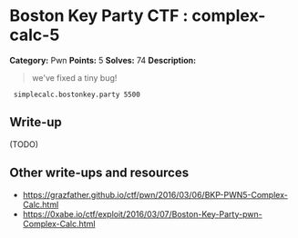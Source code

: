 # Boston Key Party CTF : complex-calc-5

**Category:** Pwn
**Points:** 5
**Solves:** 74
**Description:**

> we've fixed a tiny bug!

` simplecalc.bostonkey.party 5500`


## Write-up

(TODO)

## Other write-ups and resources

* <https://grazfather.github.io/ctf/pwn/2016/03/06/BKP-PWN5-Complex-Calc.html>
* <https://0xabe.io/ctf/exploit/2016/03/07/Boston-Key-Party-pwn-Complex-Calc.html>
